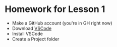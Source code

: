 # Homework for Lesson 1

* Make a GitHub account (you're in GH right now)
* Download [VSCode]('https://code.visualstudio.com/Download')
* Install VSCode
* Create a Project folder 